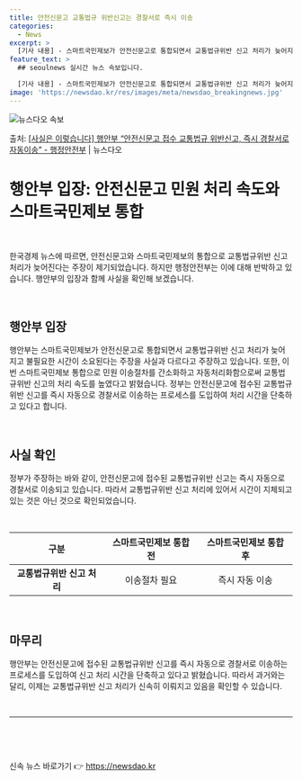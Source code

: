 ```yaml
---
title: 안전신문고 교통법규 위반신고는 경찰서로 즉시 이송
categories:
  - News
excerpt: >
  [기사 내용] - 스마트국민제보가 안전신문고로 통합되면서 교통법규위반 신고 처리가 늦어지고, 경찰로 넘기는 …
feature_text: >
  ## seoulnews 실시간 뉴스 속보입니다.

  [기사 내용] - 스마트국민제보가 안전신문고로 통합되면서 교통법규위반 신고 처리가 늦어지고, 경찰로 넘기는 …
image: 'https://newsdao.kr/res/images/meta/newsdao_breakingnews.jpg'
---
```


![뉴스다오 속보](https://newsdao.kr/res/images/meta/newsdao_breakingnews.jpg)

<p>출처: <a href="https://newsdao.kr/3763" rel="dofollow">[사실은 이렇습니다] 행안부 “안전신문고 접수 교통법규 위반신고, 즉시 경찰서로 자동이송” - 행정안전부</a> | 뉴스다오</p>

<h1 data-ke-size="size26">행안부 입장: 안전신문고 민원 처리 속도와 스마트국민제보 통합</h1>
<p data-ke-size="size16">&nbsp;</p>
<p data-ke-size="size16">한국경제 뉴스에 따르면, 안전신문고와 스마트국민제보의 통합으로 교통법규위반 신고 처리가 늦어진다는 주장이 제기되었습니다. 하지만 행정안전부는 이에 대해 반박하고 있습니다. 행안부의 입장과 함께 사실을 확인해 보겠습니다.</p>
<p data-ke-size="size16">&nbsp;</p>
<h2 data-ke-size="size24">행안부 입장</h2>
<p data-ke-size="size16">행안부는 스마트국민제보가 안전신문고로 통합되면서 교통법규위반 신고 처리가 늦어지고 불필요한 시간이 소요된다는 주장을 사실과 다르다고 주장하고 있습니다. 또한, 이번 스마트국민제보 통합으로 민원 이송절차를 간소화하고 자동처리화함으로써 교통법규위반 신고의 처리 속도를 높였다고 밝혔습니다. 정부는 안전신문고에 접수된 교통법규위반 신고를 즉시 자동으로 경찰서로 이송하는 프로세스를 도입하여 처리 시간을 단축하고 있다고 합니다.</p>
<p data-ke-size="size16">&nbsp;</p>
<h2 data-ke-size="size24">사실 확인</h2>
<p data-ke-size="size16">정부가 주장하는 바와 같이, 안전신문고에 접수된 교통법규위반 신고는 즉시 자동으로 경찰서로 이송되고 있습니다. 따라서 교통법규위반 신고 처리에 있어서 시간이 지체되고 있는 것은 아닌 것으로 확인되었습니다.</p>
<p data-ke-size="size16">&nbsp;</p>
<table>
<thead>
<tr>
<th style="text-align: center;">구분</th>
<th style="text-align: center;">스마트국민제보 통합 전</th>
<th style="text-align: center;">스마트국민제보 통합 후</th>
</tr>
</thead>
<tbody>
<tr>
<td style="text-align: center;"><b>교통법규위반 신고 처리</b></td>
<td style="text-align: center;">이송절차 필요</td>
<td style="text-align: center;">즉시 자동 이송</td>
</tr>
</tbody>
</table>
<p data-ke-size="size16">&nbsp;</p>
<h2 data-ke-size="size24">마무리</h2>
<p data-ke-size="size16">행안부는 안전신문고에 접수된 교통법규위반 신고를 즉시 자동으로 경찰서로 이송하는 프로세스를 도입하여 신고 처리 시간을 단축하고 있다고 밝혔습니다. 따라서 과거와는 달리, 이제는 교통법규위반 신고 처리가 신속히 이뤄지고 있음을 확인할 수 있습니다.</p>
<p data-ke-size="size16">&nbsp;</p>
<hr>
<p data-ke-size="size16">&nbsp;</p>
<p data-ke-size="size16">&nbsp;</p> 

신속 뉴스 바로가기 👉 <a href="https://newsdao.kr" rel="dofollow">https://newsdao.kr</a>


